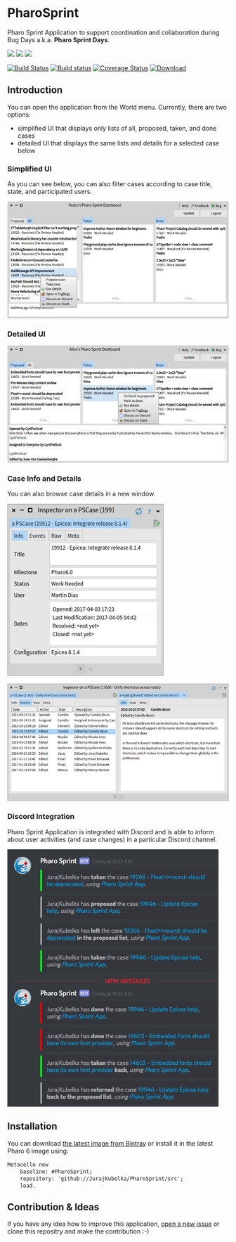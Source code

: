 # PharoSprint

Pharo Sprint Application to support coordination and collaboration during Bug Days a.k.a. **Pharo Sprint Days**.

[![](https://img.shields.io/badge/language-Smalltalk-blue.svg?style=flat)](https://en.wikipedia.org/wiki/Smalltalk)
[![](https://img.shields.io/badge/platform-Pharo-blue.svg?style=flat)](http://pharo.org/)
[![](https://img.shields.io/badge/license-MIT-green.svg?style=flat)](https://opensource.org/licenses/MIT/)

[![Build Status](https://travis-ci.org/JurajKubelka/PharoSprint.svg?branch=master)](https://travis-ci.org/JurajKubelka/PharoSprint)
[![Build status](https://ci.appveyor.com/api/projects/status/8h36ia1y8a9j8kv1/branch/master?svg=true)](https://ci.appveyor.com/project/JurajKubelka/pharosprint/branch/master)
[![Coverage Status](https://coveralls.io/repos/github/JurajKubelka/PharoSprint/badge.svg?branch=master)](https://coveralls.io/github/JurajKubelka/PharoSprint?branch=master)
[![Download](https://api.bintray.com/packages/jurajkubelka/PharoSprint/build/images/download.svg)](https://bintray.com/jurajkubelka/PharoSprint/build/_latestVersion#files)

## Introduction

You can open the application from the World menu. Currently, there are two options:
- simplified UI that displays only lists of all, proposed, taken, and done cases
- detailed UI that displays the same lists and details for a selected case below

### Simplified UI

As you can see below, you can also filter cases according to case title, state, and participated users.

![Main application window](assets/img/main-window.png)

### Detailed UI

![Detailed application window](assets/img/detailed-window.png)

### Case Info and Details

You can also browse case details in a new window. 

![Case info example](assets/img/case-info.png)

![Case events example](assets/img/case-events.png)

### Discord Integration

Pharo Sprint Application is integrated with Discord and is able to inform about user activities (and case changes) in a particular Discord channel.

![Discord integration example](assets/img/discord-integration.png)

## Installation

You can download [the latest image from Bintray](https://bintray.com/jurajkubelka/PharoSprint/build/_latestVersion#files) or install it in the latest Pharo 6 image using:

```
Metacello new
    baseline: #PharoSprint;
    repository: 'github://JurajKubelka/PharoSprint/src';
    load.
```

## Contribution & Ideas

If you have any idea how to improve this application, [open a new issue](https://github.com/JurajKubelka/PharoSprint/issues/new) or clone this repositry and make the contribution :-)

